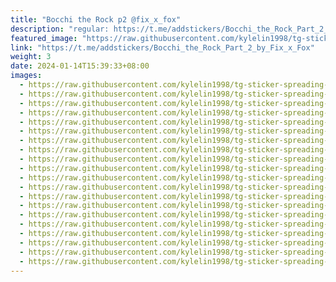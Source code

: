 ```yaml
---
title: "Bocchi the Rock p2 @fix_x_fox"
description: "regular: https://t.me/addstickers/Bocchi_the_Rock_Part_2_by_Fix_x_Fox"
featured_image: "https://raw.githubusercontent.com/kylelin1998/tg-sticker-spreading-worldwide-images/main/img/b71e8172-c920-43d3-b45e-b182c65533e5.jpg"
link: "https://t.me/addstickers/Bocchi_the_Rock_Part_2_by_Fix_x_Fox"
weight: 3
date: 2024-01-14T15:39:33+08:00
images:
  - https://raw.githubusercontent.com/kylelin1998/tg-sticker-spreading-worldwide-images/main/img/b71e8172-c920-43d3-b45e-b182c65533e5.jpg
  - https://raw.githubusercontent.com/kylelin1998/tg-sticker-spreading-worldwide-images/main/img/d24237d7-5c65-4be1-87f9-522342841701.jpg
  - https://raw.githubusercontent.com/kylelin1998/tg-sticker-spreading-worldwide-images/main/img/7cb180a1-3702-4610-95a5-0f9ede13eacb.jpg
  - https://raw.githubusercontent.com/kylelin1998/tg-sticker-spreading-worldwide-images/main/img/22554660-7206-4004-a4f7-3f528ee09a1b.jpg
  - https://raw.githubusercontent.com/kylelin1998/tg-sticker-spreading-worldwide-images/main/img/3259bfb4-3322-417c-9a74-71162c238b80.jpg
  - https://raw.githubusercontent.com/kylelin1998/tg-sticker-spreading-worldwide-images/main/img/a066c666-a9be-4ee6-aa4f-af984603fcc8.jpg
  - https://raw.githubusercontent.com/kylelin1998/tg-sticker-spreading-worldwide-images/main/img/7e2479d0-a46b-4b75-924c-52159624a7f3.jpg
  - https://raw.githubusercontent.com/kylelin1998/tg-sticker-spreading-worldwide-images/main/img/12bebf27-87f7-4618-8f73-9fe5346b8bf2.jpg
  - https://raw.githubusercontent.com/kylelin1998/tg-sticker-spreading-worldwide-images/main/img/16fe2a88-b352-4429-b347-569e9ab0d4e1.jpg
  - https://raw.githubusercontent.com/kylelin1998/tg-sticker-spreading-worldwide-images/main/img/b011522f-4710-4c3d-8091-315df82fe678.jpg
  - https://raw.githubusercontent.com/kylelin1998/tg-sticker-spreading-worldwide-images/main/img/a278d90d-c5db-432e-af74-1e5a6d834613.jpg
  - https://raw.githubusercontent.com/kylelin1998/tg-sticker-spreading-worldwide-images/main/img/9e94a955-e22d-4e90-95fd-0ed4a3aa011c.jpg
  - https://raw.githubusercontent.com/kylelin1998/tg-sticker-spreading-worldwide-images/main/img/f4b02fa2-cefa-4ced-8605-a0b63df5a1a1.jpg
  - https://raw.githubusercontent.com/kylelin1998/tg-sticker-spreading-worldwide-images/main/img/cd5ef391-515b-4ae6-a36a-dce46fbcea7d.jpg
  - https://raw.githubusercontent.com/kylelin1998/tg-sticker-spreading-worldwide-images/main/img/a4c25be3-b598-45bf-9bac-458e75bc14ac.jpg
  - https://raw.githubusercontent.com/kylelin1998/tg-sticker-spreading-worldwide-images/main/img/afd364b4-fc58-4011-bf6d-70713dce72b3.jpg
  - https://raw.githubusercontent.com/kylelin1998/tg-sticker-spreading-worldwide-images/main/img/fe098d91-d069-4462-9653-e5e26f077a39.jpg
  - https://raw.githubusercontent.com/kylelin1998/tg-sticker-spreading-worldwide-images/main/img/3bddb958-f2b7-4101-85bf-291ab6722fe7.jpg
  - https://raw.githubusercontent.com/kylelin1998/tg-sticker-spreading-worldwide-images/main/img/932bcfac-8d75-46f5-8d1a-6dab9891d29e.jpg
  - https://raw.githubusercontent.com/kylelin1998/tg-sticker-spreading-worldwide-images/main/img/8fc4d53b-00b3-4c4a-8a36-cf6ab62cae98.jpg
---
```

